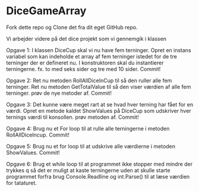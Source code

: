 # DiceGameArray

Fork dette repo og Clone det fra dit eget GitHub repo.

Vi arbejder videre på det dice projekt som vi gennemgik i klassen

Opgave 1:
I klassen DiceCup skal vi nu have fem terninger.
Opret en instans variabel som kan indeholde et array af fem terninger istedet for de tre terninger der er defineret nu.
I konstruktoren skal du instantierer terningerne. fx. to med seks sider og tre med 10 sider.
Commit!

Opgave 2:
Ret nu metoden RollAllDiceInCup til så den ruller alle fem terninger.
Ret nu metoden GetTotalValue til så den viser værdien af alle fem terninger.
prøv de nye metoder af.
Commit!

Opgave 3:
Det kunne være meget rart at se hvad hver terning har fået for en værdi.
Opret en metode kaldet ShowValues på DiceCup som udskriver hver ternings værdi til konsollen.
prøv metoden af.
Commit!

Opgave 4:
Brug nu et For loop til at rulle alle terningerne i metoden RollAllDiceIncup.
Commit!

Opgave 5:
Brug nu et for loop til at udskrive alle værdierne i metoden ShowValues.
Commit!

Opgave 6:
Brug et while loop til at programmet ikke stopper med mindre der trykkes q
så det er muligt at kaste terningerne uden at skulle starte programmet forfra
brug Console.Readline og int.Parse() til at læse værdien for tataturet. 

